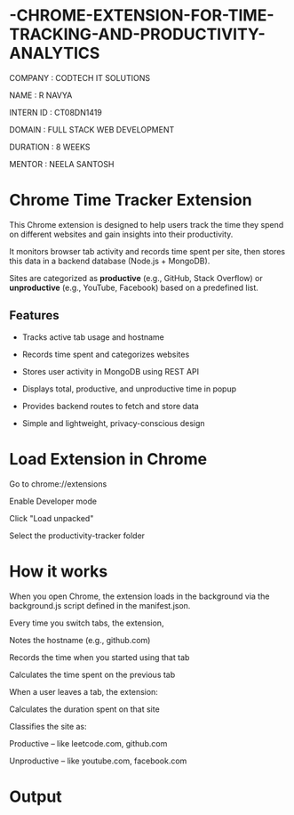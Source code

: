 # -CHROME-EXTENSION-FOR-TIME-TRACKING-AND-PRODUCTIVITY-ANALYTICS

COMPANY : CODTECH IT SOLUTIONS

NAME : R NAVYA

INTERN ID : CT08DN1419

DOMAIN : FULL STACK WEB DEVELOPMENT

DURATION : 8 WEEKS

MENTOR : NEELA SANTOSH



# Chrome Time Tracker Extension

This Chrome extension is designed to help users track the time they spend on different websites and gain insights into their productivity. 

It monitors browser tab activity and records time spent per site, then stores this data in a backend database (Node.js + MongoDB).

Sites are categorized as **productive** (e.g., GitHub, Stack Overflow) or **unproductive** (e.g., YouTube, Facebook) based on a predefined list.

## Features

- Tracks active tab usage and hostname
  
- Records time spent and categorizes websites
  
- Stores user activity in MongoDB using REST API

- Displays total, productive, and unproductive time in popup

- Provides backend routes to fetch and store data

- Simple and lightweight, privacy-conscious design

# Load Extension in Chrome

Go to chrome://extensions

Enable Developer mode

Click "Load unpacked"

Select the productivity-tracker folder


# How it works

When you open Chrome, the extension loads in the background via the background.js script defined in the manifest.json.

Every time you switch tabs, the extension,

Notes the hostname (e.g., github.com)

Records the time when you started using that tab

Calculates the time spent on the previous tab

When a user leaves a tab, the extension:

Calculates the duration spent on that site

Classifies the site as:

 Productive – like leetcode.com, github.com

 Unproductive – like youtube.com, facebook.com


 # Output
 

